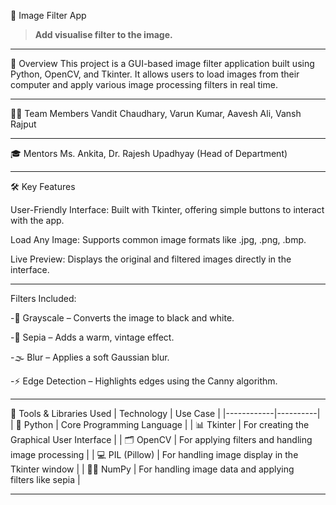 📸 Image Filter App
> **Add visualise filter to the image.**
---

🏁 Overview
This project is a GUI-based image filter application built using Python, OpenCV, and Tkinter. It allows users to load images from their computer and apply various image processing filters in real time.

---

👨‍💻 Team Members
  Vandit Chaudhary,
  Varun Kumar,
  Aavesh Ali,
  Vansh Rajput

---

🎓 Mentors
Ms. Ankita,
Dr. Rajesh Upadhyay (Head of Department)

---

🛠️ Key Features

User-Friendly Interface: Built with Tkinter, offering simple buttons to interact with the app.

Load Any Image: Supports common image formats like .jpg, .png, .bmp.

Live Preview: Displays the original and filtered images directly in the interface.

---

 Filters Included:

-🖤 Grayscale – Converts the image to black and white.

-🎨 Sepia – Adds a warm, vintage effect.

-🌫️ Blur – Applies a soft Gaussian blur.

-⚡ Edge Detection – Highlights edges using the Canny algorithm.

---

 🧰 Tools & Libraries Used
| Technology | Use Case |
|------------|----------|
| 🐍 Python | Core Programming Language |
| 📊 Tkinter | For creating the Graphical User Interface |
| 🗂️ OpenCV | For applying filters and handling image processing |
| 💻 PIL (Pillow) | For handling image display in the Tkinter window |
| 🫱🏻 NumPy | For handling image data and applying filters like sepia |

---

 

